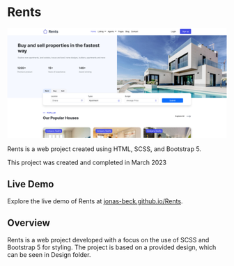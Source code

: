 # Rents

![Rents Banner](docs/Screenshot.jpg)

Rents is a web project created using HTML, SCSS, and Bootstrap 5.

This project was created and completed in March 2023

## Live Demo

Explore the live demo of Rents at [jonas-beck.github.io/Rents](https://jonas-beck.github.io/Rents).

## Overview

Rents is a web project developed with a focus on the use of SCSS and Bootstrap 5 for styling. The project is based on a provided design, which can be seen in Design folder.
